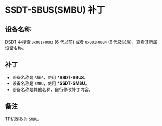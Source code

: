 # SSDT-SBUS(SMBU) 补丁

## 设备名称

DSDT 中搜索 `0x001F0003` (6 代以前) 或者 `0x001F0004` (6 代及以后)，查看其所属设备名称。

## 补丁

- 设备名称是 `SBUS`，使用 ***SSDT-SBUS**。
- 设备名称是 `SMBU`，使用 ***SSDT-SMBU**。
- 设备名称是其他名称，自行修改补丁内容。

## 备注

TP机器多为 `SMBU`。
